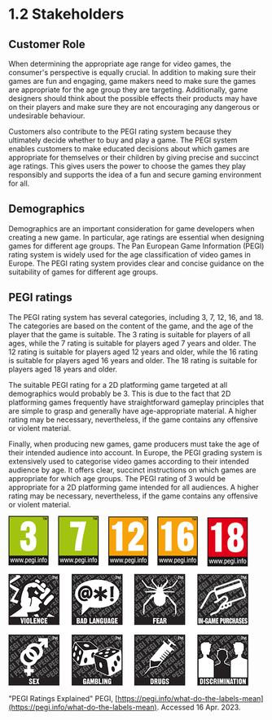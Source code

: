 # 1.2 Stakeholders

## Customer Role

When determining the appropriate age range for video games, the consumer's perspective is equally crucial. In addition to making sure their games are fun and engaging, game makers need to make sure the games are appropriate for the age group they are targeting. Additionally, game designers should think about the possible effects their products may have on their players and make sure they are not encouraging any dangerous or undesirable behaviour.

Customers also contribute to the PEGI rating system because they ultimately decide whether to buy and play a game. The PEGI system enables customers to make educated decisions about which games are appropriate for themselves or their children by giving precise and succinct age ratings. This gives users the power to choose the games they play responsibly and supports the idea of a fun and secure gaming environment for all.

## Demographics

Demographics are an important consideration for game developers when creating a new game. In particular, age ratings are essential when designing games for different age groups. The Pan European Game Information (PEGI) rating system is widely used for the age classification of video games in Europe. The PEGI rating system provides clear and concise guidance on the suitability of games for different age groups.

## PEGI ratings

The PEGI rating system has several categories, including 3, 7, 12, 16, and 18. The categories are based on the content of the game, and the age of the player that the game is suitable. The 3 rating is suitable for players of all ages, while the 7 rating is suitable for players aged 7 years and older. The 12 rating is suitable for players aged 12 years and older, while the 16 rating is suitable for players aged 16 years and older. The 18 rating is suitable for players aged 18 years and older.

The suitable PEGI rating for a 2D platforming game targeted at all demographics would probably be 3. This is due to the fact that 2D platforming games frequently have straightforward gameplay principles that are simple to grasp and generally have age-appropriate material. A higher rating may be necessary, nevertheless, if the game contains any offensive or violent material.

Finally, when producing new games, game producers must take the age of their intended audience into account. In Europe, the PEGI grading system is extensively used to categorise video games according to their intended audience by age. It offers clear, succinct instructions on which games are appropriate for which age groups. The PEGI rating of 3 would be appropriate for a 2D platforming game intended for all audiences. A higher rating may be necessary, nevertheless, if the game contains any offensive or violent material.

![](../.gitbook/assets/image.png)





"PEGI Ratings Explained" PEGI, [https://pegi.info/what-do-the-labels-mean](https://pegi.info/what-do-the-labels-mean). Accessed 16 Apr. 2023.





